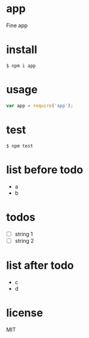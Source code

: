 # app
Fine app

# install
```
$ npm i app
```

# usage
```javascript
var app = require('app');
```

# test
```
$ npm test
```

# list before todo
- a
- b

# todos
- [ ] string 1
- [ ] string 2

# list after todo
- c
- d

# license
MIT
